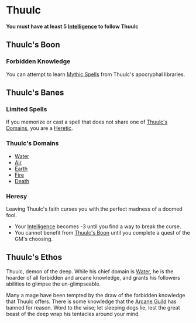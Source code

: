 # Thuulc

**You must have at least 5 [Intelligence](../../../Player%20Characters/Abilities/Intelligence.md) to follow Thuulc**

## Thuulc's Boon

### Forbidden Knowledge

You can attempt to learn [Mythic Spells](../../Spells/Spells%20by%20Level/Mythic/!Mythic%20Spells.md) from Thuulc's apocryphal libraries.

## Thuulc's Banes

### Limited Spells

If you memorize or cast a spell that does not share one of [Thuulc's Domains](#Thuulc's%20Domains), you are a [Heretic](#Heresy).

### Thuulc's Domains

- [Water](../../Spells/Spell%20Domains/Water.md)
- [Air](../../Spells/Spell%20Domains/Air.md)
- [Earth](../../Spells/Spell%20Domains/Earth.md)
- [Fire](../../Spells/Spell%20Domains/Fire.md)
- [Death](../../Spells/Spell%20Domains/Death.md)

### Heresy

Leaving Thuulc's faith curses you with the perfect madness of a doomed fool.

- Your [Intelligence](../../../Player%20Characters/Abilities/Intelligence.md) becomes -3 until you find a way to break the curse.
- You cannot benefit from [Thuulc's Boon](#Thuulc's%20Boon) until you complete a quest of the GM's choosing.

## Thuulc's Ethos

Thuulc, demon of the deep. While his chief domain is [Water](../../Spells/Spell%20Domains/Water.md), he is the hoarder of all forbidden and arcane knowledge, and grants his followers abilities to glimpse the un-glimpseable.

Many a mage have been tempted by the draw of the forbidden knowledge that Thuulc offers. There is some knowledge that the [Arcane Guild](../../../Items%20and%20Gear/Economy/Detailed%20Prices/Relevant%20Prices/Arcane%20Guild.md) has banned for reason. Word to the wise; let sleeping dogs lie, lest the great beast of the deep wrap his tentacles around your mind.
